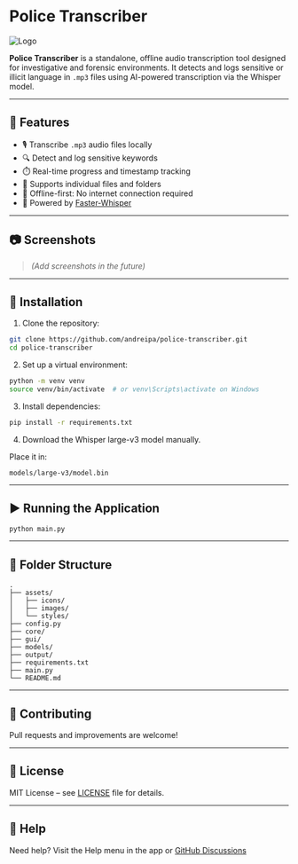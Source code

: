 # Police Transcriber

![Logo](assets/images/logo-police.png)

**Police Transcriber** is a standalone, offline audio transcription tool designed for investigative and forensic environments. It detects and logs sensitive or illicit language in `.mp3` files using AI-powered transcription via the Whisper model.

---

## 🚀 Features

- 🎙️ Transcribe `.mp3` audio files locally
- 🔍 Detect and log sensitive keywords
- ⏱️ Real-time progress and timestamp tracking
- 📂 Supports individual files and folders
- 💾 Offline-first: No internet connection required
- 🧠 Powered by [Faster-Whisper](https://github.com/guillaumekln/faster-whisper)

---

## 📷 Screenshots

> *(Add screenshots in the future)*

---

## 🔧 Installation

1. Clone the repository:

```bash
git clone https://github.com/andreipa/police-transcriber.git
cd police-transcriber
```

2. Set up a virtual environment:

```bash
python -m venv venv
source venv/bin/activate  # or venv\Scripts\activate on Windows
```

3. Install dependencies:

```bash
pip install -r requirements.txt
```

4. Download the Whisper large-v3 model manually.

Place it in:

```
models/large-v3/model.bin
```

---

## ▶️ Running the Application

```bash
python main.py
```

---

## 📂 Folder Structure

```
.
├── assets/
│   ├── icons/
│   ├── images/
│   └── styles/
├── config.py
├── core/
├── gui/
├── models/
├── output/
├── requirements.txt
├── main.py
└── README.md
```

---

## 🤝 Contributing

Pull requests and improvements are welcome!

---

## 📄 License

MIT License – see [LICENSE](LICENSE) file for details.

---

## 🔗 Help

Need help? Visit the Help menu in the app or [GitHub Discussions](https://github.com/your-username/police-transcriber/discussions)
